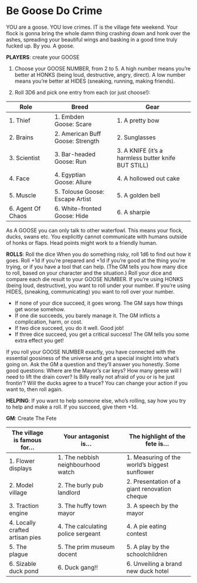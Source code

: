 # Be Goose Do Crime

YOU are a goose. YOU love crimes. IT is the village fete weekend. Your flock is gonna bring the whole damn thing crashing down and honk over the ashes, spreading your beautiful wings and basking in a good time truly fucked up. By you. A goose.

**PLAYERS**: create your GOOSE

1. Choose your GOOSE NUMBER, from 2 to 5. A high number means you’re better at HONKS (being loud, destructive, angry, direct). A low number means you’re better at HIDES (sneaking, running, making friends).

2. Roll 3D6 and pick one entry from each (or just choose!):

|Role| |Breed| |Gear|
|---|---|---|---|---|
|1. Thief| |1. Embden Goose: Scare| |1. A pretty bow|
|2. Brains| |2. American Buff Goose: Strength| |2. Sunglasses|
|3. Scientist| |3. Bar-headed Goose: Run| |3. A KNIFE (it’s a harmless butter knife BUT STILL)|
|4. Face| |4. Egyptian Goose: Allure| |4. A hollowed out cake|
|5. Muscle| |5. Tolouse Goose: Escape Artist| |5. A golden bell|
|6. Agent Of Chaos| |6. White-fronted Goose: Hide| |6. A sharpie|

As A GOOSE you can only talk to other waterfowl. This means your flock, ducks, swans etc. You explicitly cannot communicate with humans outside of honks or flaps. Head points might work to a friendly human.

**ROLLS**: Roll the dice When you do something risky, roll 1d6 to find out how it goes. Roll +1d if you’re prepared and +1d if you’re good at the thing you're trying, or if you have a tool that can help. (The GM tells you how many dice to roll, based on your character and the situation.) Roll your dice and compare each die result to your GOOSE NUMBER. If you’re using HONKS (being loud, destructive), you want to roll under your number. If you’re using HIDES, (sneaking, communicating) you want to roll over your number.

* If none of your dice succeed, it goes wrong. The GM says how things get worse somehow.
* If one die succeeds, you barely manage it. The GM inflicts a complication, harm, or cost.
* If two dice succeed, you do it well. Good job!
* If three dice succeed, you get a critical success! The GM tells you some extra effect you get!

If you roll your GOOSE NUMBER exactly, you have connected with the essential goosiness of the universe and get a special insight into what’s going on. Ask the GM a question and they’ll answer you honestly. Some good questions: Where are the Mayor’s car keys? How many geese will I need to lift the drain cover? Is Billy really not afraid of you or is he just frontin’? Will the ducks agree to a truce? You can change your action if you want to, then roll again.

**HELPING**: If you want to help someone else, who’s rolling, say how you try to help and make a roll. If you succeed, give them +1d.

**GM**: Create The Fete

|The village is famous for…|   |Your antagonist is…|   |The highlight of the fete is…|
|---|---|---|---|---|
|1. Flower displays|   |1. The nebbish neighbourhood watch|   |1. Measuring of the world’s biggest sunflower|
|2. Model village|   |2. The burly pub landlord|   |2. Presentation of a giant renovation cheque|
|3. Traction engine|   |3. The huffy town mayor|   |3. A speech by the mayor|
|4. Locally crafted artisan pies|   |4. The calculating police sergeant|   |4. A pie eating contest|
|5. The plague|   |5. The prim museum docent|   |5. A play by the schoolchildren|
|6. Sizable duck pond|   |6. Duck gang!!|   |6. Unveiling a brand new duck hotel|
